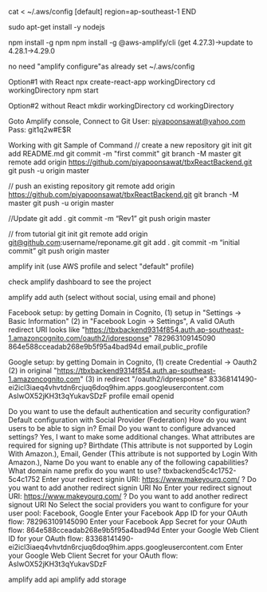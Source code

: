 cat <<END > ~/.aws/config
[default]
region=ap-southeast-1
END

sudo apt-get install -y nodejs

npm install -g npm
npm install -g @aws-amplify/cli (get 4.27.3)->update to 4.28.1->4.29.0

no need "amplify configure"as already set ~/.aws/config

Option#1 with React
npx create-react-app workingDirectory
cd workingDirectory
npm start

Option#2 without React
mkdir workingDirectory
cd workingDirectory

Goto Amplify console,
Connect to Git
User: piyapoonsawat@yahoo.com
Pass: git1q2w#E$R

Working with git
Sample of Command
// create a new repository
git init
git add README.md
git commit -m "first commit"
git branch -M master
git remote add origin https://github.com/piyapoonsawat/tbxReactBackend.git
git push -u origin master

// push an existing repository
git remote add origin https://github.com/piyapoonsawat/tbxReactBackend.git
git branch -M master
git push -u origin master

//Update
git add .
git commit -m “Rev1”
git push origin master

// from tutorial 
git init
git remote add origin git@github.com:username/reponame.git
git add .
git commit -m “initial commit”
git push origin master

amplify init (use AWS profile and select "default" profile)

check amplify dashboard to see the project

amplify add auth (select without social, using email and phone)

Facebook setup: by getting Domain in Cognito,
(1) setup in "Settings -> Basic Information"
(2) in "Facebook Login -> Settings", A valid OAuth redirect URI looks like
"https://tbxbackend9314f854.auth.ap-southeast-1.amazoncognito.com/oauth2/idpresponse"
782963109145090
864e588cceadab268e9b5f95a4bad94d
email,public_profile


Google setup: by getting Domain in Cognito,
(1) create Credential -> Oauth2
(2) in original "https://tbxbackend9314f854.auth.ap-southeast-1.amazoncognito.com"
(3) in redirect "/oauth2/idpresponse"
83368141490-ei2icl3iaeq4vhvtdn6rcjuq6doq9him.apps.googleusercontent.com
AsIwOX52jKH3t3qYukavSDzF
profile email openid

 Do you want to use the default authentication and security configuration? Default configuration with Social Provider (Federation)
 How do you want users to be able to sign in? Email
 Do you want to configure advanced settings? Yes, I want to make some additional changes.
 What attributes are required for signing up? Birthdate (This attribute is not supported by Login With Amazon.), Email, Gender (This attribute
 is not supported by Login With Amazon.), Name
 Do you want to enable any of the following capabilities? 
 What domain name prefix do you want to use? tbxbackend5c4c1752-5c4c1752
 Enter your redirect signin URI: https://www.makeyourq.com/
? Do you want to add another redirect signin URI No
 Enter your redirect signout URI: https://www.makeyourq.com/
? Do you want to add another redirect signout URI No
 Select the social providers you want to configure for your user pool: Facebook, Google
 Enter your Facebook App ID for your OAuth flow:  782963109145090
 Enter your Facebook App Secret for your OAuth flow:  864e588cceadab268e9b5f95a4bad94d
 Enter your Google Web Client ID for your OAuth flow:  83368141490-ei2icl3iaeq4vhvtdn6rcjuq6doq9him.apps.googleusercontent.com
 Enter your Google Web Client Secret for your OAuth flow:  AsIwOX52jKH3t3qYukavSDzF


amplify add api 
amplify add storage

